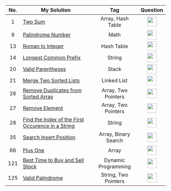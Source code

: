 | No. | My Solution                                                                                                                                                                 |         Tag          |                                                                                                                                                                Question                                                                                                                                                                 |
| :-: | --------------------------------------------------------------------------------------------------------------------------------------------------------------------------- | :------------------: | :-------------------------------------------------------------------------------------------------------------------------------------------------------------------------------------------------------------------------------------------------------------------------------------------------------------------------------------: |
|  1  | [Two Sum](https://github.com/suefrontend/leetcode-javascript/tree/master/0001-two-sum)                                                                                      |  Array, Hash Table   |                      [<img width="30" src="https://camo.githubusercontent.com/cb2e82a44e4498bfb92d92cfdce6cdada6176bd4a3b6c4e8c5f4d8c47e3488f6/68747470733a2f2f692e706f7374696d672e63632f5943443642507a632f65787465726e616c2d6c696e6b2d69636f6e2d3135323834362e706e67" />](https://leetcode.com/problems/two-sum)                       |
|  9  | [Palindrome Number](https://github.com/suefrontend/leetcode-javascript/tree/master/0009-palindrome-number)                                                                                      |  Math   |                      [<img width="30" src="https://camo.githubusercontent.com/cb2e82a44e4498bfb92d92cfdce6cdada6176bd4a3b6c4e8c5f4d8c47e3488f6/68747470733a2f2f692e706f7374696d672e63632f5943443642507a632f65787465726e616c2d6c696e6b2d69636f6e2d3135323834362e706e67" />](https://leetcode.com/problems/palindrome-number)                       |
| 13  | [Roman to Integer](https://github.com/suefrontend/leetcode-javascript/tree/master/0013-roman-to-integer)                                                          |        Hash Table        |               [<img width="30" src="https://camo.githubusercontent.com/cb2e82a44e4498bfb92d92cfdce6cdada6176bd4a3b6c4e8c5f4d8c47e3488f6/68747470733a2f2f692e706f7374696d672e63632f5943443642507a632f65787465726e616c2d6c696e6b2d69636f6e2d3135323834362e706e67" />](https://leetcode.com/problems/roman-to-integer)                |
| 14  | [Longest Common Prefix](https://github.com/suefrontend/leetcode-javascript/tree/master/0014-longest-common-prefix)                                                          |        String        |               [<img width="30" src="https://camo.githubusercontent.com/cb2e82a44e4498bfb92d92cfdce6cdada6176bd4a3b6c4e8c5f4d8c47e3488f6/68747470733a2f2f692e706f7374696d672e63632f5943443642507a632f65787465726e616c2d6c696e6b2d69636f6e2d3135323834362e706e67" />](https://leetcode.com/problems/longest-common-prefix)                |
| 20  | [Valid Parentheses](https://github.com/suefrontend/leetcode-javascript/tree/master/0020-valid-parentheses)                                                          |        Stack        |               [<img width="30" src="https://camo.githubusercontent.com/cb2e82a44e4498bfb92d92cfdce6cdada6176bd4a3b6c4e8c5f4d8c47e3488f6/68747470733a2f2f692e706f7374696d672e63632f5943443642507a632f65787465726e616c2d6c696e6b2d69636f6e2d3135323834362e706e67" />](https://leetcode.com/problems/valid-parentheses)                |
| 21  | [Merge Two Sorted Lists](https://github.com/suefrontend/leetcode-javascript/tree/master/0021-merge-two-sorted-lists)                                                          |        Linked List        |               [<img width="30" src="https://camo.githubusercontent.com/cb2e82a44e4498bfb92d92cfdce6cdada6176bd4a3b6c4e8c5f4d8c47e3488f6/68747470733a2f2f692e706f7374696d672e63632f5943443642507a632f65787465726e616c2d6c696e6b2d69636f6e2d3135323834362e706e67" />](https://leetcode.com/problems/merge-two-sorted-lists)                |
| 26  | [Remove Duplicates from Sorted Array](https://github.com/suefrontend/leetcode-javascript/tree/master/0026-remove-duplicates-from-sorted-array)                              | Array, Two Pointers  |        [<img width="30" src="https://camo.githubusercontent.com/cb2e82a44e4498bfb92d92cfdce6cdada6176bd4a3b6c4e8c5f4d8c47e3488f6/68747470733a2f2f692e706f7374696d672e63632f5943443642507a632f65787465726e616c2d6c696e6b2d69636f6e2d3135323834362e706e67" />](https://leetcode.com/problems/remove-duplicates-from-sorted-array)         |
| 27  | [Remove Element](https://github.com/suefrontend/leetcode-javascript/tree/master/0027-remove-element)                              | Array, Two Pointers  |        [<img width="30" src="https://camo.githubusercontent.com/cb2e82a44e4498bfb92d92cfdce6cdada6176bd4a3b6c4e8c5f4d8c47e3488f6/68747470733a2f2f692e706f7374696d672e63632f5943443642507a632f65787465726e616c2d6c696e6b2d69636f6e2d3135323834362e706e67" />](https://leetcode.com/problems/remove-element/)         |
| 28  | [Find the Index of the First Occurence in a String](https://github.com/suefrontend/leetcode-javascript/tree/master/0028-find-the-index-of-the-first-occurrence-in-a-string) |        String        | [<img width="30" src="https://camo.githubusercontent.com/cb2e82a44e4498bfb92d92cfdce6cdada6176bd4a3b6c4e8c5f4d8c47e3488f6/68747470733a2f2f692e706f7374696d672e63632f5943443642507a632f65787465726e616c2d6c696e6b2d69636f6e2d3135323834362e706e67" />](https://leetcode.com/problems/find-the-index-of-the-first-occurrence-in-a-string) |
| 35  | [Search Insert Position](https://github.com/suefrontend/leetcode-javascript/tree/master/0035-search-insert-position)                                                        | Array, Binary Search |               [<img width="30" src="https://camo.githubusercontent.com/cb2e82a44e4498bfb92d92cfdce6cdada6176bd4a3b6c4e8c5f4d8c47e3488f6/68747470733a2f2f692e706f7374696d672e63632f5943443642507a632f65787465726e616c2d6c696e6b2d69636f6e2d3135323834362e706e67" />](https://leetcode.com/problems/search-insert-position)               |
| 66  | [Plus One](https://github.com/suefrontend/leetcode-javascript/tree/master/0066-plus-one)                                                        | Array |               [<img width="30" src="https://camo.githubusercontent.com/cb2e82a44e4498bfb92d92cfdce6cdada6176bd4a3b6c4e8c5f4d8c47e3488f6/68747470733a2f2f692e706f7374696d672e63632f5943443642507a632f65787465726e616c2d6c696e6b2d69636f6e2d3135323834362e706e67" />](https://leetcode.com/problems/plus-one)               |
| 121 | [Best Time to Buy and Sell Stock](https://github.com/suefrontend/leetcode-javascript/tree/master/0121-best-time-to-buy-and-sell-stock)                                                                    | Dynamic Programming |                  [<img width="30" src="https://camo.githubusercontent.com/cb2e82a44e4498bfb92d92cfdce6cdada6176bd4a3b6c4e8c5f4d8c47e3488f6/68747470733a2f2f692e706f7374696d672e63632f5943443642507a632f65787465726e616c2d6c696e6b2d69636f6e2d3135323834362e706e67" />](https://leetcode.com/problems/best-time-to-buy-and-sell-stock)                  |
| 125 | [Valid Palindrome](https://github.com/suefrontend/leetcode-javascript/tree/master/0125-valid-palindrome)                                                                    | String, Two Pointers |                  [<img width="30" src="https://camo.githubusercontent.com/cb2e82a44e4498bfb92d92cfdce6cdada6176bd4a3b6c4e8c5f4d8c47e3488f6/68747470733a2f2f692e706f7374696d672e63632f5943443642507a632f65787465726e616c2d6c696e6b2d69636f6e2d3135323834362e706e67" />](https://leetcode.com/problems/valid-palindrome)                  |
